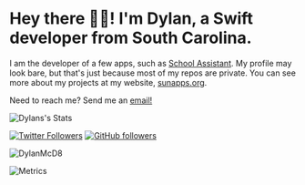 # Hey there 👋🏻!  I'm Dylan, a Swift developer from South Carolina.

I am the developer of a few apps, such as [School Assistant](sunapps.org/sa). My profile may look bare, but that's just because most of my repos are private. You can see more about my projects at my website, [sunapps.org](https://sunapps.org).

Need to reach me? Send me an [email!](mailto:sunapps@dlmconsulting.org)



![Dylans's Stats](https://github-readme-stats.vercel.app/api?username=DylanMcD8&show_icons=true&count_private=true&theme=dark)

[![Twitter Followers](https://img.shields.io/twitter/follow/DylanMcD8?label=Followers&style=social)](https://twitter.com/DylanMcD8) 
[![GitHub followers](https://img.shields.io/github/followers/DylanMcD8?label=Followers&style=social)](https://github.com/DylanMcD8/)
<p align="left"> <img src="https://komarev.com/ghpvc/?username=DylanMcD8" alt="DylanMcD8" /> </p>

![Metrics](https://metrics.lecoq.io/DylanMcD8?template=classic&languages=1&stars=1&habits=1&languages.limit=8&languages.colors=github&languages.threshold=0%25&habits.from=200&habits.days=20&habits.facts=true&habits.charts=true&stars.limit=4&config.timezone=America%2FNew_York&config.padding=12%25%2C%2026%25)
